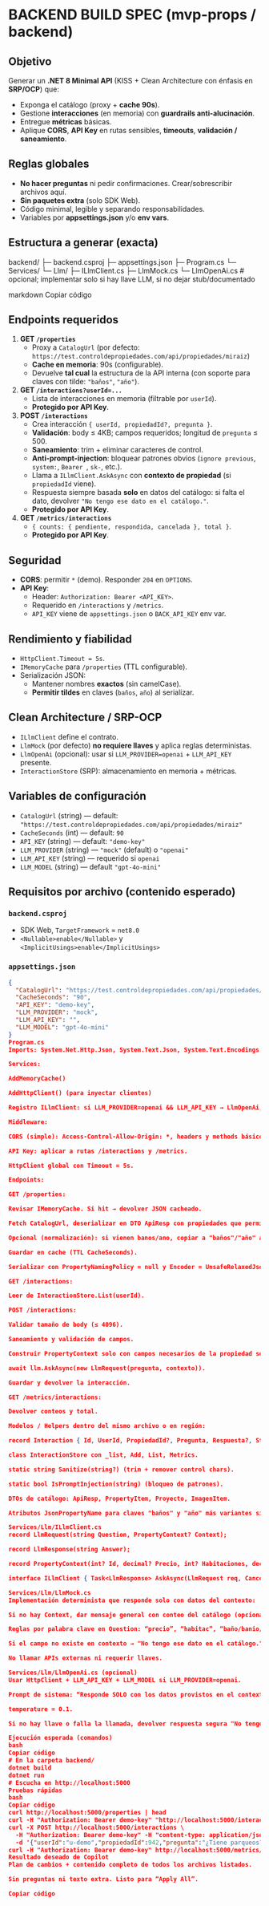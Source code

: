 # BACKEND BUILD SPEC (mvp-props / backend)

## Objetivo
Generar un **.NET 8 Minimal API** (KISS + Clean Architecture con énfasis en **SRP/OCP**) que:
- Exponga el catálogo (proxy + **cache 90s**).
- Gestione **interacciones** (en memoria) con **guardrails anti-alucinación**.
- Entregue **métricas** básicas.
- Aplique **CORS**, **API Key** en rutas sensibles, **timeouts**, **validación / saneamiento**.

## Reglas globales
- **No hacer preguntas** ni pedir confirmaciones. Crear/sobrescribir archivos aquí.
- **Sin paquetes extra** (solo SDK Web).
- Código minimal, legible y separando responsabilidades.
- Variables por **appsettings.json** y/o **env vars**.

## Estructura a generar (exacta)
backend/
├─ backend.csproj
├─ appsettings.json
├─ Program.cs
└─ Services/
└─ Llm/
├─ ILlmClient.cs
├─ LlmMock.cs
└─ LlmOpenAi.cs # opcional; implementar solo si hay llave LLM, si no dejar stub/documentado

markdown
Copiar código

## Endpoints requeridos
1) **GET `/properties`**
   - Proxy a `CatalogUrl` (por defecto: `https://test.controldepropiedades.com/api/propiedades/miraiz`)
   - **Cache en memoria**: 90s (configurable).
   - Devuelve **tal cual** la estructura de la API interna (con soporte para claves con tilde: `"baños"`, `"año"`).
2) **GET `/interactions?userId=...`**
   - Lista de interacciones en memoria (filtrable por `userId`).
   - **Protegido por API Key**.
3) **POST `/interactions`**
   - Crea interacción `{ userId, propiedadId?, pregunta }`.
   - **Validación**: body ≤ 4KB; campos requeridos; longitud de `pregunta` ≤ 500.
   - **Saneamiento**: trim + eliminar caracteres de control.
   - **Anti-prompt-injection**: bloquear patrones obvios (`ignore previous`, `system:`, `Bearer `, `sk-`, etc.).
   - Llama a `ILlmClient.AskAsync` con **contexto de propiedad** (si `propiedadId` viene).
   - Respuesta siempre basada **solo** en datos del catálogo: si falta el dato, devolver `"No tengo ese dato en el catálogo."`.
   - **Protegido por API Key**.
4) **GET `/metrics/interactions`**
   - `{ counts: { pendiente, respondida, cancelada }, total }`.
   - **Protegido por API Key**.

## Seguridad
- **CORS**: permitir `*` (demo). Responder `204` en `OPTIONS`.
- **API Key**:
  - Header: `Authorization: Bearer <API_KEY>`.
  - Requerido en `/interactions` y `/metrics`.
  - `API_KEY` viene de `appsettings.json` o `BACK_API_KEY` env var.

## Rendimiento y fiabilidad
- `HttpClient.Timeout = 5s`.
- `IMemoryCache` para `/properties` (TTL configurable).
- Serialización JSON:
  - Mantener nombres **exactos** (sin camelCase).
  - **Permitir tildes** en claves (`baños`, `año`) al serializar.

## Clean Architecture / SRP-OCP
- `ILlmClient` define el contrato.
- `LlmMock` (por defecto) **no requiere llaves** y aplica reglas deterministas.
- `LlmOpenAi` (opcional): usar si `LLM_PROVIDER=openai` + `LLM_API_KEY` presente.
- `InteractionStore` (SRP): almacenamiento en memoria + métricas.

## Variables de configuración
- `CatalogUrl` (string) — default: `"https://test.controldepropiedades.com/api/propiedades/miraiz"`
- `CacheSeconds` (int) — default: `90`
- `API_KEY` (string) — default: `"demo-key"`
- `LLM_PROVIDER` (string) — `"mock"` (default) o `"openai"`
- `LLM_API_KEY` (string) — requerido si `openai`
- `LLM_MODEL` (string) — default `"gpt-4o-mini"`

## Requisitos por archivo (contenido esperado)

### `backend.csproj`
- SDK Web, `TargetFramework` = `net8.0`
- `<Nullable>enable</Nullable>` y `<ImplicitUsings>enable</ImplicitUsings>`

### `appsettings.json`
```json
{
  "CatalogUrl": "https://test.controldepropiedades.com/api/propiedades/miraiz",
  "CacheSeconds": "90",
  "API_KEY": "demo-key",
  "LLM_PROVIDER": "mock",
  "LLM_API_KEY": "",
  "LLM_MODEL": "gpt-4o-mini"
}
Program.cs
Imports: System.Net.Http.Json, System.Text.Json, System.Text.Encodings.Web, System.Text.Json.Serialization, Microsoft.Extensions.Caching.Memory, System.Text.RegularExpressions.

Services:

AddMemoryCache()

AddHttpClient() (para inyectar clientes)

Registro ILlmClient: si LLM_PROVIDER=openai && LLM_API_KEY → LlmOpenAi, si no → LlmMock.

Middleware:

CORS (simple): Access-Control-Allow-Origin: *, headers y methods básicos; manejo de OPTIONS.

API Key: aplicar a rutas /interactions y /metrics.

HttpClient global con Timeout = 5s.

Endpoints:

GET /properties:

Revisar IMemoryCache. Si hit → devolver JSON cacheado.

Fetch CatalogUrl, deserializar en DTO ApiResp con propiedades que permitan claves "baños"/"año".

Opcional (normalización): si vienen banos/ano, copiar a "baños"/"año" antes de responder.

Guardar en cache (TTL CacheSeconds).

Serializar con PropertyNamingPolicy = null y Encoder = UnsafeRelaxedJsonEscaping.

GET /interactions:

Leer de InteractionStore.List(userId).

POST /interactions:

Validar tamaño de body (≤ 4096).

Saneamiento y validación de campos.

Construir PropertyContext solo con campos necesarios de la propiedad solicitada.

await llm.AskAsync(new LlmRequest(pregunta, contexto)).

Guardar y devolver la interacción.

GET /metrics/interactions:

Devolver conteos y total.

Modelos / Helpers dentro del mismo archivo o en región:

record Interaction { Id, UserId, PropiedadId?, Pregunta, Respuesta?, Status, CreatedAt }

class InteractionStore con _list, Add, List, Metrics.

static string Sanitize(string?) (trim + remover control chars).

static bool IsPromptInjection(string) (bloqueo de patrones).

DTOs de catálogo: ApiResp, PropertyItem, Proyecto, ImagenItem.

Atributos JsonPropertyName para claves "baños" y "año" más variantes sin tilde (banos, ano).

Services/Llm/ILlmClient.cs
record LlmRequest(string Question, PropertyContext? Context);

record LlmResponse(string Answer);

record PropertyContext(int? Id, decimal? Precio, int? Habitaciones, decimal? Banos, int? Parqueos, decimal? M2Construccion, string? Ubicacion);

interface ILlmClient { Task<LlmResponse> AskAsync(LlmRequest req, CancellationToken ct = default); }

Services/Llm/LlmMock.cs
Implementación determinista que responde solo con datos del contexto:

Si no hay Context, dar mensaje general con conteo del catálogo (opcional).

Reglas por palabra clave en Question: “precio”, “habitac”, “baño/banio/banos”, “parqueo”, “m2/metros”, “ubic”.

Si el campo no existe en contexto → "No tengo ese dato en el catálogo.".

No llamar APIs externas ni requerir llaves.

Services/Llm/LlmOpenAi.cs (opcional)
Usar HttpClient + LLM_API_KEY + LLM_MODEL si LLM_PROVIDER=openai.

Prompt de sistema: “Responde SOLO con los datos provistos en el contexto… si falta, di ‘No tengo ese dato en el catálogo.’”

temperature = 0.1.

Si no hay llave o falla la llamada, devolver respuesta segura "No tengo ese dato en el catálogo.".

Ejecución esperada (comandos)
bash
Copiar código
# En la carpeta backend/
dotnet build
dotnet run
# Escucha en http://localhost:5000
Pruebas rápidas
bash
Copiar código
curl http://localhost:5000/properties | head
curl -H "Authorization: Bearer demo-key" "http://localhost:5000/interactions?userId=u-demo"
curl -X POST http://localhost:5000/interactions \
  -H "Authorization: Bearer demo-key" -H "content-type: application/json" \
  -d '{"userId":"u-demo","propiedadId":942,"pregunta":"¿Tiene parqueos?"}'
curl -H "Authorization: Bearer demo-key" http://localhost:5000/metrics/interactions
Resultado deseado de Copilot
Plan de cambios + contenido completo de todos los archivos listados.

Sin preguntas ni texto extra. Listo para “Apply All”.

Copiar código
